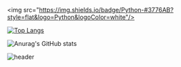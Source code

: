 <img src="https://img.shields.io/badge/Python-#3776AB?style=flat&logo=Python&logoColor=white"/>


[![Top Langs](https://github-readme-stats.vercel.app/api/top-langs/?username=jooyeop&layout=compact)](https://github.com/jooyeop/github-readme-stats)


![Anurag's GitHub stats](https://github-readme-stats.vercel.app/api?username=jooyeop&show_icons=true&theme=radical)


![header](https://capsule-render.vercel.app/api?type=wave&color=auto&height=300&section=header&text=Hello,%20I'm%20JooYeop&fontSize=90)

